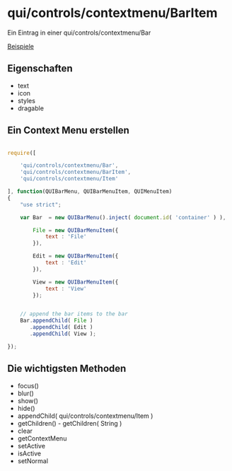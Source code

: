 # qui/controls/contextmenu/BarItem

Ein Eintrag in einer qui/controls/contextmenu/Bar

[Beispiele](../examples/index.php?file=controls/contextmenu/bar)

## Eigenschaften

+ text
+ icon
+ styles
+ dragable

## Ein Context Menu erstellen

```javascript

require([

    'qui/controls/contextmenu/Bar',
    'qui/controls/contextmenu/BarItem',
    'qui/controls/contextmenu/Item'

], function(QUIBarMenu, QUIBarMenuItem, QUIMenuItem)
{
    "use strict";

    var Bar  = new QUIBarMenu().inject( document.id( 'container' ) ),

        File = new QUIBarMenuItem({
            text : 'File'
        }),

        Edit = new QUIBarMenuItem({
            text : 'Edit'
        }),

        View = new QUIBarMenuItem({
            text : 'View'
        });


    // append the bar items to the bar
    Bar.appendChild( File )
       .appendChild( Edit )
       .appendChild( View );

});
```

## Die wichtigsten Methoden

+ focus()
+ blur()
+ show()
+ hide()
+ appendChild( qui/controls/contextmenu/Item )
+ getChildren() - getChildren( String )
+ clear
+ getContextMenu
+ setActive
+ isActive
+ setNormal

